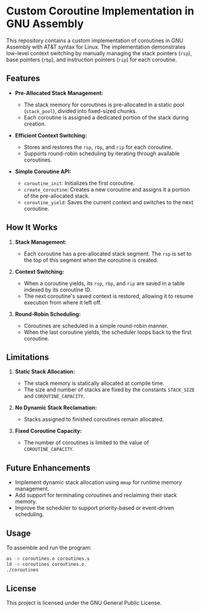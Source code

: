 # Custom Coroutine Implementation in GNU Assembly

This repository contains a custom implementation of coroutines in GNU Assembly with AT&T syntax for Linux. The implementation demonstrates low-level context switching by manually managing the stack pointers (`rsp`), base pointers (`rbp`), and instruction pointers (`rip`) for each coroutine.

## Features

- **Pre-Allocated Stack Management:**
  - The stack memory for coroutines is pre-allocated in a static pool (`stack_pool`), divided into fixed-sized chunks.
  - Each coroutine is assigned a dedicated portion of the stack during creation.

- **Efficient Context Switching:**
  - Stores and restores the `rsp`, `rbp`, and `rip` for each coroutine.
  - Supports round-robin scheduling by iterating through available coroutines.

- **Simple Coroutine API:**
  - `coroutine_init`: Initializes the first coroutine.
  - `create_coroutine`: Creates a new coroutine and assigns it a portion of the pre-allocated stack.
  - `coroutine_yield`: Saves the current context and switches to the next coroutine.

## How It Works

1. **Stack Management:**
   - Each coroutine has a pre-allocated stack segment. The `rsp` is set to the top of this segment when the coroutine is created.

2. **Context Switching:**
   - When a coroutine yields, its `rsp`, `rbp`, and `rip` are saved in a table indexed by its coroutine ID.
   - The next coroutine's saved context is restored, allowing it to resume execution from where it left off.

3. **Round-Robin Scheduling:**
   - Coroutines are scheduled in a simple round-robin manner.
   - When the last coroutine yields, the scheduler loops back to the first coroutine.

## Limitations

1. **Static Stack Allocation:**
   - The stack memory is statically allocated at compile time.
   - The size and number of stacks are fixed by the constants `STACK_SIZE` and `COROUTINE_CAPACITY`.

2. **No Dynamic Stack Reclamation:**
   - Stacks assigned to finished coroutines remain allocated.

3. **Fixed Coroutine Capacity:**
   - The number of coroutines is limited to the value of `COROUTINE_CAPACITY`.

## Future Enhancements

- Implement dynamic stack allocation using `mmap` for runtime memory management.
- Add support for terminating coroutines and reclaiming their stack memory.
- Improve the scheduler to support priority-based or event-driven scheduling.

## Usage

To assemble and run the program:
```bash
as -o coroutines.o coroutines.s
ld -o coroutines coroutines.o
./coroutines
```

## License
This project is licensed under the GNU General Public License.

